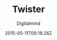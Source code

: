 ---
title: "Twister"
github: https://github.com/DigitalMindCH/twister
demo: http://digitalmind.ch/themes/twister-jekyll-theme/demo/
author: Digitalmind

ssg:
  - Jekyll
cms:
  - No Cms
date: 2015-05-11T09:18:26Z
github_branch: master
description: "a free multimedia jekyll theme"
---